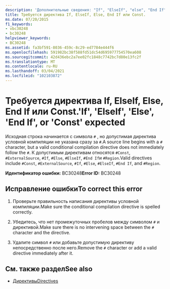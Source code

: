 ```yaml
---
description: 'Дополнительные сведения: "If", "ElseIf", "else", "End If" или "const"'
title: Требуется директива If, ElseIf, Else, End If или Const.
ms.date: 07/20/2015
f1_keywords:
- vbc30248
- bc30248
helpviewer_keywords:
- BC30248
ms.assetid: fa3bf591-8036-459c-8c29-ed7784e444f6
ms.openlocfilehash: 591982bc38f588fd51dc54d695977754570ea608
ms.sourcegitcommit: 42d436ebc2a7ee02fc1848c7742bc7d80e13fc2f
ms.translationtype: MT
ms.contentlocale: ru-RU
ms.lasthandoff: 03/04/2021
ms.locfileid: "102103872"
---
```

# <a name="if-elseif-else-end-if-or-const-expected"></a><span data-ttu-id="de6d1-103">Требуется директива If, ElseIf, Else, End If или Const.</span><span class="sxs-lookup"><span data-stu-id="de6d1-103">'If', 'ElseIf', 'Else', 'End If', or 'Const' expected</span></span>

<span data-ttu-id="de6d1-104">Исходная строка начинается с символа `#` , но допустимая директива условной компиляции не указана сразу за `#`.</span><span class="sxs-lookup"><span data-stu-id="de6d1-104">A source line begins with a `#` character, but a valid conditional compilation directive does not immediately follow the `#`.</span></span> <span data-ttu-id="de6d1-105">К допустимым директивам относятся `#Const`, `#ExternalSource`, `#If`, `#Else`, `#ElseIf`, `#End If`и `#Region`.</span><span class="sxs-lookup"><span data-stu-id="de6d1-105">Valid directives include `#Const`, `#ExternalSource`, `#If`, `#Else`, `#ElseIf`, `#End If`, and `#Region`.</span></span>  
  
 <span data-ttu-id="de6d1-106">**Идентификатор ошибки:** BC30248</span><span class="sxs-lookup"><span data-stu-id="de6d1-106">**Error ID:** BC30248</span></span>  
  
## <a name="to-correct-this-error"></a><span data-ttu-id="de6d1-107">Исправление ошибки</span><span class="sxs-lookup"><span data-stu-id="de6d1-107">To correct this error</span></span>  
  
1. <span data-ttu-id="de6d1-108">Проверьте правильность написания директивы условной компиляции.</span><span class="sxs-lookup"><span data-stu-id="de6d1-108">Make sure the conditional compilation directive is spelled correctly.</span></span>  
  
2. <span data-ttu-id="de6d1-109">Убедитесь, что нет промежуточных пробелов между символом `#` и директивой.</span><span class="sxs-lookup"><span data-stu-id="de6d1-109">Make sure there is no intervening space between the `#` character and the directive.</span></span>  
  
3. <span data-ttu-id="de6d1-110">Удалите символ `#` или добавьте допустимую директиву непосредственно после него.</span><span class="sxs-lookup"><span data-stu-id="de6d1-110">Remove the `#` character or add a valid directive immediately after it.</span></span>  
  
## <a name="see-also"></a><span data-ttu-id="de6d1-111">См. также раздел</span><span class="sxs-lookup"><span data-stu-id="de6d1-111">See also</span></span>

- [<span data-ttu-id="de6d1-112">Директивы</span><span class="sxs-lookup"><span data-stu-id="de6d1-112">Directives</span></span>](../language-reference/directives/disable-enable.md)
